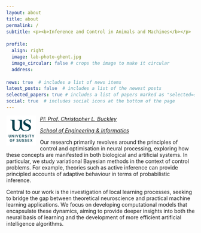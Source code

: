 ```yaml
---
layout: about
title: about
permalink: /
subtitle: <p><b>Inference and Control in Animals and Machines</b></p>

profile:
  align: right
  image: lab-photo-ghent.jpg
  image_circular: false # crops the image to make it circular
  address: 

news: true  # includes a list of news items
latest_posts: false  # includes a list of the newest posts
selected_papers: true # includes a list of papers marked as "selected={true}"
social: true  # includes social icons at the bottom of the page
---
```


<img src="../assets/img/uni_of_sussex_logo.png" alt="My Image"  width="80" height="80" style="float: left; margin-right: 10px;">

<i><a href="https://profiles.sussex.ac.uk/p108674-christopher-buckley">PI: Prof. Christopher L. Buckley</a></i>

<i><a href="https://www.sussex.ac.uk/ei/">School of Engineering & Informatics</a></i>

Our research primarily revolves around the principles of control and optimisation in neural processing, exploring how these concepts are manifested in both biological and artificial systems. In particular, we study variational Bayesian methods in the context of control problems. For example, theories such as active inference can provide principled accounts of adaptive behaviour in terms of probabilistic inference.

Central to our work is the investigation of local learning processes, seeking to bridge the gap between theoretical neuroscience and practical machine learning applications. We focus on developing computational models that encapsulate these dynamics, aiming to provide deeper insights into both the neural basis of learning and the development of more efficient artificial intelligence algorithms.


